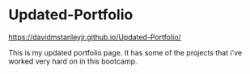 # Updated-Portfolio

https://davidmstanleyjr.github.io/Updated-Portfolio/

This is my updated portfolio page. It has some of the projects that i've worked very hard on in this bootcamp.